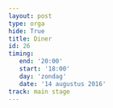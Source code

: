 ```yaml
---
layout: post
type: orga
hide: True
title: Diner
id: 26
timing: 
   end: '20:00'
   start: '18:00'
   day: 'zondag'
   date: '14 augustus 2016'
track: main stage
---
```

